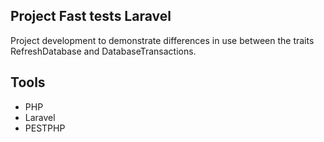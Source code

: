 ## Project Fast tests Laravel 

Project development to demonstrate differences in use between the traits RefreshDatabase and DatabaseTransactions.

## Tools

- PHP
- Laravel
- PESTPHP
